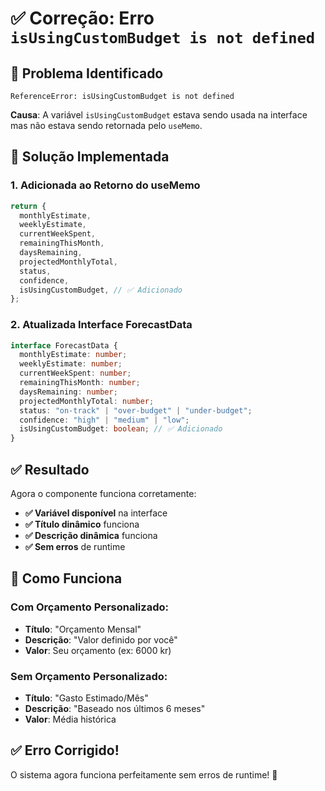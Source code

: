 # ✅ Correção: Erro `isUsingCustomBudget is not defined`

## 🎯 **Problema Identificado**

```
ReferenceError: isUsingCustomBudget is not defined
```

**Causa**: A variável `isUsingCustomBudget` estava sendo usada na interface mas não estava sendo retornada pelo `useMemo`.

## 🔧 **Solução Implementada**

### **1. Adicionada ao Retorno do useMemo**

```typescript
return {
  monthlyEstimate,
  weeklyEstimate,
  currentWeekSpent,
  remainingThisMonth,
  daysRemaining,
  projectedMonthlyTotal,
  status,
  confidence,
  isUsingCustomBudget, // ✅ Adicionado
};
```

### **2. Atualizada Interface ForecastData**

```typescript
interface ForecastData {
  monthlyEstimate: number;
  weeklyEstimate: number;
  currentWeekSpent: number;
  remainingThisMonth: number;
  daysRemaining: number;
  projectedMonthlyTotal: number;
  status: "on-track" | "over-budget" | "under-budget";
  confidence: "high" | "medium" | "low";
  isUsingCustomBudget: boolean; // ✅ Adicionado
}
```

## ✅ **Resultado**

Agora o componente funciona corretamente:

- **✅ Variável disponível** na interface
- **✅ Título dinâmico** funciona
- **✅ Descrição dinâmica** funciona
- **✅ Sem erros** de runtime

## 🎯 **Como Funciona**

### **Com Orçamento Personalizado:**

- **Título**: "Orçamento Mensal"
- **Descrição**: "Valor definido por você"
- **Valor**: Seu orçamento (ex: 6000 kr)

### **Sem Orçamento Personalizado:**

- **Título**: "Gasto Estimado/Mês"
- **Descrição**: "Baseado nos últimos 6 meses"
- **Valor**: Média histórica

## ✅ **Erro Corrigido!**

O sistema agora funciona perfeitamente sem erros de runtime! 🎉
